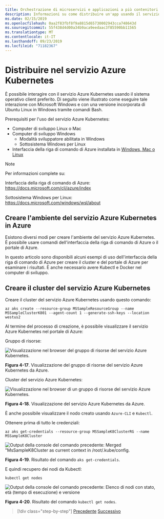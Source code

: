 ```yaml
---
title: Orchestrazione di microservizi e applicazioni a più contenitori per la scalabilità e la disponibilità elevate
description: Informazioni su come distribuire un'app usando il servizio Azure Kubernetes.
ms.date: 02/15/2019
ms.openlocfilehash: 0aa2f83fbf8f9a8815d65730002943cca748643d
ms.sourcegitcommit: 55f438d4d00a34b9aca9eedaac3f85590bb11565
ms.translationtype: MT
ms.contentlocale: it-IT
ms.lasthandoff: 09/23/2019
ms.locfileid: "71182367"
---
```

# <a name="deploy-to-azure-kubernetes-service-aks"></a>Distribuire nel servizio Azure Kubernetes

È possibile interagire con il servizio Azure Kubernetes usando il sistema operativo client preferito. Di seguito viene illustrato come eseguire tale interazione con Microsoft Windows e con una versione incorporata di Ubuntu Linux in Windows tramite comandi Bash.

Prerequisiti per l'uso del servizio Azure Kubernetes:

- Computer di sviluppo Linux o Mac
- Computer di sviluppo Windows
  - Modalità sviluppatore abilitata in Windows
  - Sottosistema Windows per Linux
- Interfaccia della riga di comando di Azure installata in [Windows, Mac o Linux](https://docs.microsoft.com/cli/azure/install-azure-cli)

> [!NOTE]
> Per informazioni complete su:
>
> Interfaccia della riga di comando di Azure: <https://docs.microsoft.com/cli/azure/index>
>
> Sottosistema Windows per Linux: <https://docs.microsoft.com/windows/wsl/about>

## <a name="create-the-aks-environment-in-azure"></a>Creare l'ambiente del servizio Azure Kubernetes in Azure

Esistono diversi modi per creare l'ambiente del servizio Azure Kubernetes. È possibile usare comandi dell'interfaccia della riga di comando di Azure o il portale di Azure.

In questo articolo sono disponibili alcuni esempi di uso dell'interfaccia della riga di comando di Azure per creare il cluster e del portale di Azure per esaminare i risultati. È anche necessario avere Kubectl e Docker nel computer di sviluppo.  

## <a name="create-the-aks-cluster"></a>Creare il cluster del servizio Azure Kubernetes

Creare il cluster del servizio Azure Kubernetes usando questo comando:

```console
az aks create --resource-group MSSampleResourceGroup --name MSSampleClusterK801 --agent-count 1 --generate-ssh-keys --location westus2
```

Al termine del processo di creazione, è possibile visualizzare il servizio Azure Kubernetes nel portale di Azure:

Gruppo di risorse:

![Visualizzazione nel browser del gruppo di risorse del servizio Azure Kubernetes.](media/aks-resource-group-view.png)

**Figura 4-17**. Visualizzazione del gruppo di risorse del servizio Azure Kubernetes da Azure.

Cluster del servizio Azure Kubernetes:

![Visualizzazione nel browser di un gruppo di risorse del servizio Azure Kubernetes.](media/aks-cluster-view.png)

**Figura 4-18**. Visualizzazione del servizio Azure Kubernetes da Azure.

È anche possibile visualizzare il nodo creato usando `Azure-CLI` e `Kubectl`.

Ottenere prima di tutto le credenziali:

```console
az aks get-credentials --resource-group MSSampleK8ClusterRG --name MSSampleK8Cluster
```

![Output della console del comando precedente: Merged "MsSampleK8Cluster as current context in /root/.kube/config.](media/get-credentials-command-result.png)

**Figura 4-19**. Risultato del comando `aks get-credentials`.

E quindi recupero dei nodi da Kubectl:

```console
kubectl get nodes
```

![Output della console del comando precedente: Elenco di nodi con stato, età (tempo di esecuzione) e versione](media/kubectl-get-nodes-command-result.png)

**Figura 4-20**. Risultato del comando `kubectl get nodes`.

>[!div class="step-by-step"]
>[Precedente](orchestrate-high-scalability-availability.md)
>[Successivo](docker-apps-development-environment.md)
